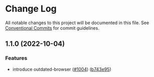 # Change Log

All notable changes to this project will be documented in this file.
See [Conventional Commits](https://conventionalcommits.org) for commit guidelines.

## 1.1.0 (2022-10-04)


### Features

* introduce outdated-browser ([#1004](https://github.com/scaleway/scaleway-lib/issues/1004)) ([b743e95](https://github.com/scaleway/scaleway-lib/commit/b743e95af7414720923ce060583ba03bf09fc38c))
